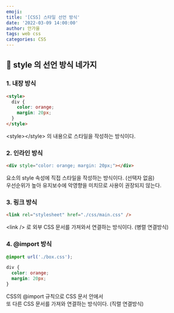 ```yaml
---
emoji:
title: '[CSS] 스타일 선언 방식'
date: '2022-03-09 14:00:00'
author: 안가을
tags: web css
categories: CSS
---
```


## 💙 style 의 선언 방식 네가지

### 1. 내장 방식

```html
<style>
  div {
    color: orange;
    margin: 20px;
  }
</style>
```

\<style>\</style> 의 내용으로 스타일을 작성하는 방식이다.

### 2. 인라인 방식

```html
<div style="color: orange; margin: 20px;"></div>
```

요소의 style 속성에 직접 스타일을 작성하는 방식이다. (선택자 없음)<br />
우선순위가 높아 유지보수에 악영향을 미치므로 사용이 권장되지 않는다.

### 3. 링크 방식

```html
<link rel="stylesheet" href="./css/main.css" />
```

\<link /> 로 외부 CSS 문서를 가져와서 연결하는 방식이다. (병렬 연결방식)

### 4. @import 방식

```css
@import url('./box.css');

div {
  color: orange;
  margin: 20px;
}
```

CSS의 @import 규칙으로 CSS 문서 안에서<br />
또 다른 CSS 문서를 가져와 연결하는 방식이다. (직렬 연결방식)

```toc

```
